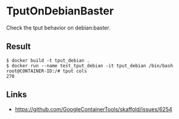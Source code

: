 # TputOnDebianBaster
Check the tput behavior on debian:baster.

## Result
```ShellSession
$ docker build -t tput_debian .
$ docker run --name test_tput_debian -it tput_debian /bin/bash
root@CONTAINER-ID:/# tput cols
270
```

## Links
* https://github.com/GoogleContainerTools/skaffold/issues/6254
